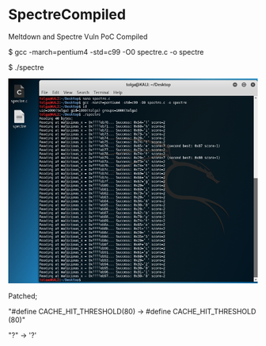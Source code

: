 # SpectreCompiled
Meltdown and Spectre Vuln PoC Compiled

$ gcc -march=pentium4 -std=c99 -O0 spectre.c -o spectre

$ ./spectre

![Screenshot](spectre.png)

Patched;

"#define CACHE_HIT_THRESHOLD(80) -> #define CACHE_HIT_THRESHOLD (80)"

"?" -> '?'
